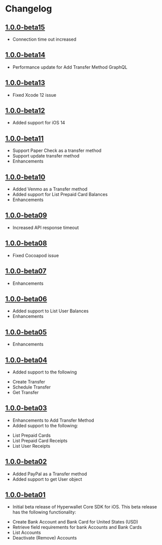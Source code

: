 Changelog
=========
[1.0.0-beta15](https://github.com/hyperwallet/hyperwallet-ios-sdk/releases/tag/1.0.0-beta15)
-------------------
- Connection time out increased

[1.0.0-beta14](https://github.com/hyperwallet/hyperwallet-ios-sdk/releases/tag/1.0.0-beta14)
-------------------
- Performance update for Add Transfer Method GraphQL

[1.0.0-beta13](https://github.com/hyperwallet/hyperwallet-ios-sdk/releases/tag/1.0.0-beta13)
-------------------
- Fixed Xcode 12 issue

[1.0.0-beta12](https://github.com/hyperwallet/hyperwallet-ios-sdk/releases/tag/1.0.0-beta12)
-------------------
- Added support for iOS 14

[1.0.0-beta11](https://github.com/hyperwallet/hyperwallet-ios-sdk/releases/tag/1.0.0-beta11)
-------------------
- Support Paper Check as a transfer method
- Support update transfer method
- Enhancements

[1.0.0-beta10](https://github.com/hyperwallet/hyperwallet-ios-sdk/releases/tag/1.0.0-beta10)
-------------------
- Added Venmo as a Transfer method
- Added support for List Prepaid Card Balances
- Enhancements

[1.0.0-beta09](https://github.com/hyperwallet/hyperwallet-ios-sdk/releases/tag/1.0.0-beta09)
-------------------
- Increased API response timeout

[1.0.0-beta08](https://github.com/hyperwallet/hyperwallet-ios-sdk/releases/tag/1.0.0-beta08)
-------------------
- Fixed Cocoapod issue

[1.0.0-beta07](https://github.com/hyperwallet/hyperwallet-ios-sdk/releases/tag/1.0.0-beta07)
-------------------
- Enhancements

[1.0.0-beta06](https://github.com/hyperwallet/hyperwallet-ios-sdk/releases/tag/1.0.0-beta06)
-------------------
- Added support to List User Balances
- Enhancements

[1.0.0-beta05](https://github.com/hyperwallet/hyperwallet-ios-sdk/releases/tag/1.0.0-beta05)
-------------------
- Enhancements

[1.0.0-beta04](https://github.com/hyperwallet/hyperwallet-ios-sdk/releases/tag/1.0.0-beta04)
-------------------
- Added support to the following
* Create Transfer
* Schedule Transfer
* Get Transfer

[1.0.0-beta03](https://github.com/hyperwallet/hyperwallet-ios-sdk/releases/tag/1.0.0-beta03)
-------------------
- Enhancements to Add Transfer Method
- Added support to the following:
* List Prepaid Cards
* List Prepaid Card Receipts
* List User Receipts

[1.0.0-beta02](https://github.com/hyperwallet/hyperwallet-ios-sdk/releases/tag/1.0.0-beta02)
-------------------
- Added PayPal as a Transfer method
- Added support to get User object

[1.0.0-beta01](https://github.com/hyperwallet/hyperwallet-ios-sdk/releases/tag/1.0.0-beta01)
-------------------
- Initial beta release of Hyperwallet Core SDK for iOS. This beta release has the following functionality:
* Create Bank Account and Bank Card for United States (USD)
* Retrieve field requirements for bank Accounts and Bank Cards
* List Accounts
* Deactivate (Remove) Accounts

